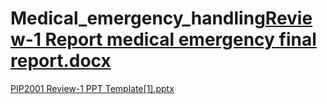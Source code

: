 # Medical_emergency_handling[Review-1 Report medical emergency final report.docx](https://github.com/user-attachments/files/17451463/Review-1.Report.medical.emergency.final.report.docx)
[PIP2001 Review-1 PPT Template[1].pptx](https://github.com/user-attachments/files/17451464/PIP2001.Review-1.PPT.Template.1.pptx)
